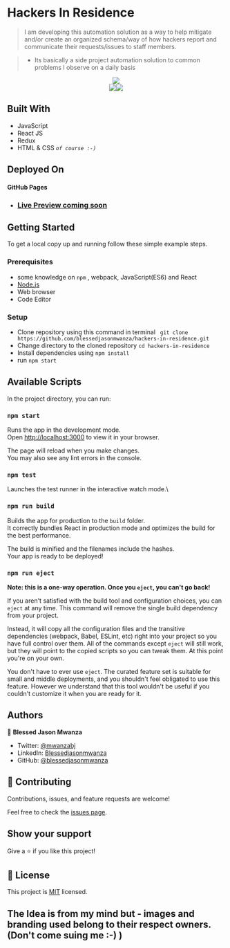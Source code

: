 # Hackers In Residence 

> I am developing this automation solution as a way to help mitigate and/or create an organized schema/way of how hackers report and communicate their requests/issues to staff members.

> - Its basically a side project automation solution to common problems I observe on a daily basis

<center>
    <img src="./mobile (13).png"><br />
    <img src="./mobile (11).png"><img src="./mobile (12).png">
</center>

## Built With

- JavaScript
- React JS
- Redux
- HTML & CSS _```of course :-)```_

## Deployed On

#### GitHub Pages 
- ### [Live Preview coming soon](https://blessedjasonmwanza.github.io/hackers-in-residence/)


## Getting Started

To get a local copy up and running follow these simple example steps.

### Prerequisites

- some knowledge on `npm` , webpack, JavaScript(ES6) and React
- [Node.js](https://nodejs.org/en/)
- Web browser
- Code Editor
### Setup

- Clone repository using this command in terminal ` git clone https://github.com/blessedjasonmwanza/hackers-in-residence.git`
- Change directory to the cloned repository `cd hackers-in-residence`
- Install dependencies using `npm install`
- run `npm start`


## Available Scripts

In the project directory, you can run:

### `npm start`

Runs the app in the development mode.\
Open [http://localhost:3000](http://localhost:3000) to view it in your browser.

The page will reload when you make changes.\
You may also see any lint errors in the console.

### `npm test`

Launches the test runner in the interactive watch mode.\
### `npm run build`

Builds the app for production to the `build` folder.\
It correctly bundles React in production mode and optimizes the build for the best performance.

The build is minified and the filenames include the hashes.\
Your app is ready to be deployed!

### `npm run eject`

**Note: this is a one-way operation. Once you `eject`, you can't go back!**

If you aren't satisfied with the build tool and configuration choices, you can `eject` at any time. This command will remove the single build dependency from your project.

Instead, it will copy all the configuration files and the transitive dependencies (webpack, Babel, ESLint, etc) right into your project so you have full control over them. All of the commands except `eject` will still work, but they will point to the copied scripts so you can tweak them. At this point you're on your own.

You don't have to ever use `eject`. The curated feature set is suitable for small and middle deployments, and you shouldn't feel obligated to use this feature. However we understand that this tool wouldn't be useful if you couldn't customize it when you are ready for it.

## Authors

👤 **Blessed Jason Mwanza**

- Twitter: [@mwanzabj](https://twitter.com/mwanzabj)
- LinkedIn: [Blessedjasonmwanza](https://linkedin.com/in/blessedjasonmwanza)
- GitHub: [@blessedjasonmwanza](https://github.com/blessedjasonmwanza)

## 🤝 Contributing

Contributions, issues, and feature requests are welcome!

Feel free to check the [issues page](https://github.com/blessedjasonmwanza/hackers-in-residence/issues).

## Show your support

Give a ⭐️ if you like this project!

## 📝 License

This project is [MIT](./MIT.md) licensed.

## The Idea is from my mind but - images and branding used belong to their respect owners. (Don't come suing me :-) )
